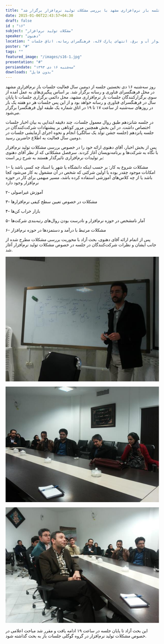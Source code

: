 ```yaml
---
title: "شانزدهمین جلسه باز نرم‌افزاری مشهد با بررسی مشکلات تولید نرم‌افزار برگزار شد"
date: 2015-01-06T22:43:57+04:30
draft: false
id : "۱۶"
subject: "مشکلات تولید نرم‌افزار"
speaker: "دهنوی"
location: " بلوار آب و برق، انتهای پارک لاله، فرهنگسرای رسانه، اتاق جلسات"
poster: "#"
tags: ""
featured_image: "/images/s16-1.jpg"
presentation: "#"
persiandate: "سه‌شنبه ۱۶ دی ۱۳۹۳"
downloads: "بدون فایل"
---
```


روز سه‌شنبه ۱۶ دی نخستین جلسه از دومین سال فعالیت جلسات باز نرم‌افزاری مشهد در محل فرهنگسرای فناوری و رسانه برگزار شد. بر اساس پیگیری‌های به عمل آمده از سوی برگزارکنندگان جلسات باز نرم‌افزاری مشهد، محل دائمی برگزاری جلسات تا پایان سال در فرهنگسرای فناوری و رسانه خواهد بود و از این پس جلسات هر دو هفته یک بار در روزهای سه‌شنبه از ساعت ۱۷ تا ۱۹ در اتاق شماره یک طبقه اول فرهنگسرا برگزار می‌شود.

در جلسه شانزدهم طبق روال معمول جلسات، چند دقیقه ابتدایی به بیان اخبار جلسات اختصاص داشت. در این بخش همچنین مرور کوتاهی بر پیشنهادات شرکت‌کنندگان در جلسه پانزدهم (جلسه جشن تولد یک سالگی) انجام و نحوه اجرای آزمایشی جلسات در دومین سال فعالیت به اطلاع حاضرین رسید.

پس از بخش اخبار، آقای دهنوی ارائه خود را در خصوص بررسی مشکلات تولید نرم‌افزار با نگاه به شرکت‌ها و برنامه‌نویسان آغاز کردند. سرفصل مشکلاتی که از نظر آقای دهنوی بر تولیدات نرم‌افزاری تاثیرگذار هستند به شرح زیر است:

۱- مشکلات شروع به کار: بر حسب اینکه دانشگاه یا شهر یا استاد چه کسی باشد یا امکانات موجود چقدر بوده یا اولین شرکتی که شخص در آن مشغول به کار می‌شود کجا باشد یا از چه کلاس‌های آموزشی استفاده کرده باشد، مسیر مبهمی برای کار در حوزه نرم‌افزار وجود دارد

۲- آموزش غیراصولی

۳- مشکلات در خصوص تعیین سطح کیفی نرم‌افزارها

۴- بازار خراب کن‌ها

۵- آمار نامشخص در حوزه نرم‌افزار و نادرست بودن روال‌های رتبه‌بندی شرکت‌ها

۶- مشکلات مرتبط با درآمد و دستمزدها در حوزه نرم‌افزار

پس از اتمام ارائه آقای دهنوی، بحث آزاد با محوریت بررسی مشکلات مطرح شده از جانب ایشان و نظرات شرکت‌کنندگان در جلسه در خصوص مشکلات تولید نرم‌افزار آغاز شد.

![](/images/s16-1.jpg)

![](/images/s16-2.jpg)

![](/images/s16-3.jpg)

 این بحث آزاد تا پایان جلسه در ساعت ۱۹ ادامه یافت و مقرر شد مباحث اعلامی در خصوص مشکلات تولید نرم‌افزار در گروه گوگلی جلسات باز به بحث گذاشته شود.